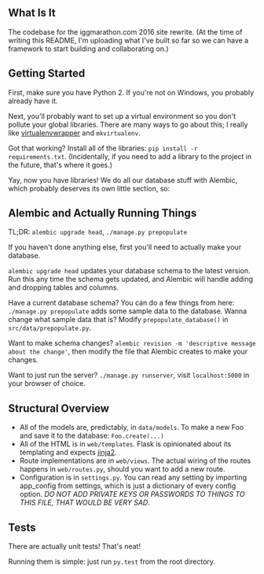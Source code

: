 ## What Is It

The codebase for the iggmarathon.com 2016 site rewrite. (At the time of writing this README, I'm uploading what I've built so far so we can have a framework to start building and collaborating on.)

## Getting Started
First, make sure you have Python 2. If you're not on Windows, you probably already have it.

Next, you'll probably want to set up a virtual environment so you don't pollute your global libraries. There are many ways to go about this; I really like [virtualenvwrapper](https://virtualenvwrapper.readthedocs.org/en/latest/index.html) and `mkvirtualenv`.

Got that working? Install all of the libraries: `pip install -r requirements.txt`. (Incidentally, if you need to add a library to the project in the future, that's where it goes.)

Yay, now you have libraries! We do all our database stuff with Alembic, which probably deserves its own little section, so:

## Alembic and Actually Running Things
TL;DR: `alembic upgrade head`, `./manage.py prepopulate`

If you haven't done anything else, first you'll need to actually make your database.

`alembic upgrade head` updates your database schema to the latest version. Run this any time the schema gets updated, and Alembic will handle adding and dropping tables and columns.

Have a current database schema? You can do a few things from here: `./manage.py prepopulate` adds some sample data to the database. Wanna change what sample data that is? Modify `prepopulate_database()` in `src/data/prepopulate.py`.

Want to make schema changes? `alembic revision -m 'descriptive message about the change'`, then modify the file that Alembic creates to make your changes.

Want to just run the server? `./manage.py runserver`, visit `localhost:5000` in your browser of choice.

## Structural Overview
- All of the models are, predictably, in `data/models`. To make a new Foo and save it to the database: `Foo.create(...)`
- All of the HTML is in `web/templates`. Flask is opinionated about its templating and expects [jinja2](http://jinja.pocoo.org/docs/dev/).
- Route implementations are in `web/views`. The actual wiring of the routes happens in `web/routes.py`, should you want to add a new route.
- Configuration is in `settings.py`. You can read any setting by importing app_config from settings, which is just a dictionary of every config option. _DO NOT ADD PRIVATE KEYS OR PASSWORDS TO THINGS TO THIS FILE, THAT WOULD BE VERY SAD_.

## Tests
There are actually unit tests! That's neat!

Running them is simple: just run `py.test` from the root directory.
